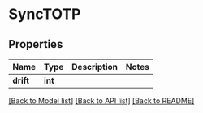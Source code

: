 # SyncTOTP


## Properties
Name | Type | Description | Notes
------------ | ------------- | ------------- | -------------
**drift** | **int** |  | 

[[Back to Model list]](../#documentation-for-models) [[Back to API list]](../#documentation-for-api-endpoints) [[Back to README]](../)


